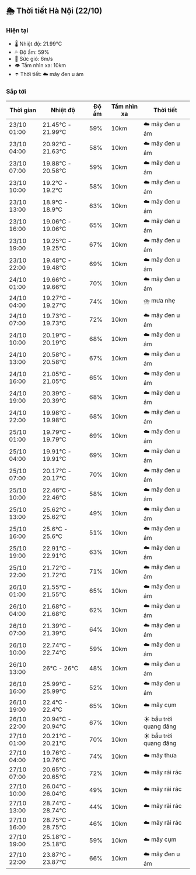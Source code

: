## 🌦️ Thời tiết Hà Nội (22/10)

### Hiện tại

- 🌡️ Nhiệt độ: 21.99℃
- 💦 Độ ẩm: 59%
- 💨 Sức gió: 6m/s
- 👁️ Tầm nhìn xa: 10km
- ☂️ Thời tiết: ☁️ mây đen u ám

### Sắp tới

| Thời gian | Nhiệt độ | Độ ẩm | Tầm nhìn xa | Thời tiết |
| --- | --- | --- | --- | --- |
| 23/10 01:00 | 21.45℃ - 21.99℃ | 59% | 10km | ☁️ mây đen u ám |
| 23/10 04:00 | 20.92℃ - 21.63℃ | 58% | 10km | ☁️ mây đen u ám |
| 23/10 07:00 | 19.88℃ - 20.58℃ | 59% | 10km | ☁️ mây đen u ám |
| 23/10 10:00 | 19.2℃ - 19.2℃ | 58% | 10km | ☁️ mây đen u ám |
| 23/10 13:00 | 18.9℃ - 18.9℃ | 63% | 10km | ☁️ mây đen u ám |
| 23/10 16:00 | 19.06℃ - 19.06℃ | 65% | 10km | ☁️ mây đen u ám |
| 23/10 19:00 | 19.25℃ - 19.25℃ | 67% | 10km | ☁️ mây đen u ám |
| 23/10 22:00 | 19.48℃ - 19.48℃ | 69% | 10km | ☁️ mây đen u ám |
| 24/10 01:00 | 19.66℃ - 19.66℃ | 70% | 10km | ☁️ mây đen u ám |
| 24/10 04:00 | 19.27℃ - 19.27℃ | 74% | 10km | ⛈️ mưa nhẹ |
| 24/10 07:00 | 19.73℃ - 19.73℃ | 72% | 10km | ☁️ mây đen u ám |
| 24/10 10:00 | 20.19℃ - 20.19℃ | 68% | 10km | ☁️ mây đen u ám |
| 24/10 13:00 | 20.58℃ - 20.58℃ | 67% | 10km | ☁️ mây đen u ám |
| 24/10 16:00 | 21.05℃ - 21.05℃ | 65% | 10km | ☁️ mây đen u ám |
| 24/10 19:00 | 20.39℃ - 20.39℃ | 68% | 10km | ☁️ mây đen u ám |
| 24/10 22:00 | 19.98℃ - 19.98℃ | 68% | 10km | ☁️ mây đen u ám |
| 25/10 01:00 | 19.79℃ - 19.79℃ | 69% | 10km | ☁️ mây đen u ám |
| 25/10 04:00 | 19.91℃ - 19.91℃ | 69% | 10km | ☁️ mây đen u ám |
| 25/10 07:00 | 20.17℃ - 20.17℃ | 70% | 10km | ☁️ mây đen u ám |
| 25/10 10:00 | 22.46℃ - 22.46℃ | 58% | 10km | ☁️ mây đen u ám |
| 25/10 13:00 | 25.62℃ - 25.62℃ | 49% | 10km | ☁️ mây đen u ám |
| 25/10 16:00 | 25.6℃ - 25.6℃ | 51% | 10km | ☁️ mây đen u ám |
| 25/10 19:00 | 22.91℃ - 22.91℃ | 63% | 10km | ☁️ mây đen u ám |
| 25/10 22:00 | 21.72℃ - 21.72℃ | 71% | 10km | ☁️ mây đen u ám |
| 26/10 01:00 | 21.55℃ - 21.55℃ | 65% | 10km | ☁️ mây đen u ám |
| 26/10 04:00 | 21.68℃ - 21.68℃ | 62% | 10km | ☁️ mây đen u ám |
| 26/10 07:00 | 21.39℃ - 21.39℃ | 64% | 10km | ☁️ mây đen u ám |
| 26/10 10:00 | 22.74℃ - 22.74℃ | 59% | 10km | ☁️ mây đen u ám |
| 26/10 13:00 | 26℃ - 26℃ | 48% | 10km | ☁️ mây đen u ám |
| 26/10 16:00 | 25.99℃ - 25.99℃ | 52% | 10km | ☁️ mây đen u ám |
| 26/10 19:00 | 22.4℃ - 22.4℃ | 65% | 10km | ☁️ mây cụm |
| 26/10 22:00 | 20.94℃ - 20.94℃ | 67% | 10km | ☀️ bầu trời quang đãng |
| 27/10 01:00 | 20.21℃ - 20.21℃ | 70% | 10km | ☀️ bầu trời quang đãng |
| 27/10 04:00 | 19.76℃ - 19.76℃ | 74% | 10km | ☁️ mây thưa |
| 27/10 07:00 | 20.65℃ - 20.65℃ | 72% | 10km | ☁️ mây rải rác |
| 27/10 10:00 | 26.04℃ - 26.04℃ | 49% | 10km | ☁️ mây rải rác |
| 27/10 13:00 | 28.74℃ - 28.74℃ | 44% | 10km | ☁️ mây rải rác |
| 27/10 16:00 | 28.75℃ - 28.75℃ | 46% | 10km | ☁️ mây rải rác |
| 27/10 19:00 | 25.18℃ - 25.18℃ | 59% | 10km | ☁️ mây cụm |
| 27/10 22:00 | 23.87℃ - 23.87℃ | 66% | 10km | ☁️ mây đen u ám |
